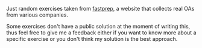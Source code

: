 Just random exercises taken from [fastprep](https://www.fastprep.io/dashboard/problems), a website that collects real OAs from various companies. 

Some exercises don't have a public solution at the moment of writing this, thus feel free to give me a feedback either if you want to know more about a specific exercise or you don't think my solution is the best approach.